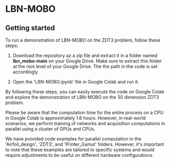 # LBN-MOBO



## Getting started

To run a demonstration of LBN-MOBO on the ZDT3 problem, follow these steps:

1. Download the repository az a zip file and extract it in a folder named  **lbn_mobo-main**  on your Google Drive. Make sure to extract this folder at the root level of your Google Drive. The the path in the code is set accordingly.

2. Open the 'LBN-MOBO.ipynb' file in Google Colab and run it.

By following these steps, you can easily execute the code on Google Colab and explore the demonstration of LBN-MOBO on the 30 dimension ZDT3 problem. 

Please be aware that the computation time for the entire process on a CPU in Google Colab is approximately 1.6 hours. However, in real-world scenarios, we perform training of networks and acquisition computations in parallel using a cluster of GPUs and CPUs. 

We have provided code examples for parallel computation in the 'Airfoil_design', 'ZDT3', and 'Printer_Gamut' folders. However, it's important to note that these examples are tailored to specific systems and would require adjustments to be useful on different hardware configurations.
